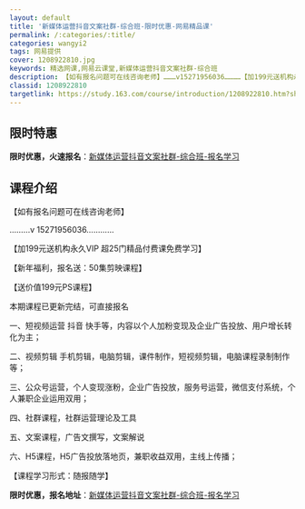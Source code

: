 ```yaml
---
layout: default
title: '新媒体运营抖音文案社群-综合班-限时优惠-网易精品课'
permalink: /:categories/:title/
categories: wangyi2
tags: 网易提供
cover: 1208922810.jpg
keywords: 精选网课,网易云课堂,新媒体运营抖音文案社群-综合班
description: 【如有报名问题可在线咨询老师】………v15271956036…………【加199元送机构永久VIP超25门精品付费课免费学
classid: 1208922810
targetlink: https://study.163.com/course/introduction/1208922810.htm?share=1&shareId=1025206652&utm_campaign=share&utm_medium=iphoneShare&utm_source=&utm_u=1025206652
---
```


## 限时特惠

**限时优惠，火速报名**：[新媒体运营抖音文案社群-综合班-报名学习](https://study.163.com/course/introduction/1208922810.htm?share=1&shareId=1025206652&utm_campaign=share&utm_medium=iphoneShare&utm_source=&utm_u=1025206652)

## 课程介绍

【如有报名问题可在线咨询老师】

………v  15271956036…………

【加199元送机构永久VIP 超25门精品付费课免费学习】

【新年福利，报名送：50集剪映课程】

【送价值199元PS课程】

本期课程已更新完结，可直接报名

一、短视频运营 抖音 快手等，内容以个人加粉变现及企业广告投放、用户增长转化为主；

二、视频剪辑 手机剪辑，电脑剪辑，课件制作，短视频剪辑，电脑课程录制制作等；

三、公众号运营，个人变现涨粉，企业广告投放，服务号运营，微信支付系统，个人兼职企业运用双用；

四、社群课程，社群运营理论及工具

五、文案课程，广告文撰写，文案解说

六、H5课程，H5广告投放落地页，兼职收益双用，主线上传播；

【课程学习形式：随报随学】

**限时优惠，报名地址**：[新媒体运营抖音文案社群-综合班-报名学习](https://study.163.com/course/introduction/1208922810.htm?share=1&shareId=1025206652&utm_campaign=share&utm_medium=iphoneShare&utm_source=&utm_u=1025206652)

